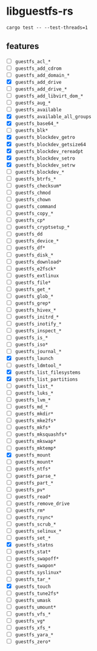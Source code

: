 # libguestfs-rs

`cargo test -- --test-threads=1`

## features

- [ ] `guestfs_acl_*`
- [ ] `guestfs_add_cdrom`
- [ ] `guestfs_add_domain_*`
- [x] `guestfs_add_drive`
- [ ] `guestfs_add_drive_*`
- [ ] `guestfs_add_libvirt_dom_*`
- [ ] `guestfs_aug_*`
- [ ] `guestfs_available`
- [x] `guestfs_available_all_groups`
- [x] `guestfs_base64_*`
- [ ] `guestfs_blk*`
- [x] `guestfs_blockdev_getro`
- [x] `guestfs_blockdev_getsize64`
- [x] `guestfs_blockdev_rereadpt`
- [x] `guestfs_blockdev_setro`
- [x] `guestfs_blockdev_setrw`
- [ ] `guestfs_blockdev_*`
- [ ] `guestfs_btrfs_*`
- [ ] `guestfs_checksum*`
- [ ] `guestfs_chmod`
- [ ] `guestfs_chown`
- [ ] `guestfs_command`
- [ ] `guestfs_copy_*`
- [ ] `guestfs_cp*`
- [ ] `guestfs_cryptsetup_*`
- [ ] `guestfs_dd`
- [ ] `guestfs_device_*`
- [ ] `guestfs_df*`
- [ ] `guestfs_disk_*`
- [ ] `guestfs_download*`
- [ ] `guestfs_e2fsck*`
- [ ] `guestfs_extlinux`
- [ ] `guestfs_file*`
- [ ] `guestfs_get_*`
- [ ] `guestfs_glob_*`
- [ ] `guestfs_grep*`
- [ ] `guestfs_hivex_*`
- [ ] `guestfs_initrd_*`
- [ ] `guestfs_inotify_*`
- [ ] `guestfs_inspect_*`
- [ ] `guestfs_is_*`
- [ ] `guestfs_iso*`
- [ ] `guestfs_journal_*`
- [x] `guestfs_launch`
- [ ] `guestfs_ldmtool_*`
- [x] `guestfs_list_filesystems`
- [x] `guestfs_list_partitions`
- [ ] `guestfs_list_*`
- [ ] `guestfs_luks_*`
- [ ] `guestfs_lvm_*`
- [ ] `guestfs_md_*`
- [ ] `guestfs_mkdir*`
- [ ] `guestfs_mke2fs*`
- [ ] `guestfs_mkfs*`
- [ ] `guestfs_mksquashfs*`
- [ ] `guestfs_mkswap*`
- [ ] `guestfs_mktemp*`
- [x] `guestfs_mount`
- [ ] `guestfs_mount*`
- [ ] `guestfs_ntfs*`
- [ ] `guestfs_parse_*`
- [ ] `guestfs_part_*`
- [ ] `guestfs_pv*`
- [ ] `guestfs_read*`
- [ ] `guestfs_remove_drive`
- [ ] `guestfs_rm*`
- [ ] `guestfs_rsync*`
- [ ] `guestfs_scrub_*`
- [ ] `guestfs_selinux_*`
- [ ] `guestfs_set_*`
- [x] `guestfs_statns`
- [ ] `guestfs_stat*`
- [ ] `guestfs_swapoff*`
- [ ] `guestfs_swapon*`
- [ ] `guestfs_syslinux*`
- [ ] `guestfs_tar_*`
- [x] `guestfs_touch`
- [ ] `guestfs_tune2fs*`
- [ ] `guestfs_umask`
- [ ] `guestfs_umount*`
- [ ] `guestfs_vfs_*`
- [ ] `guestfs_vg*`
- [ ] `guestfs_xfs_*`
- [ ] `guestfs_yara_*`
- [ ] `guestfs_zero*`
